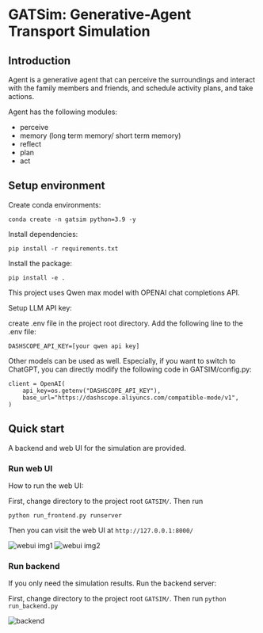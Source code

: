 # GATSim: Generative-Agent Transport Simulation

## Introduction
Agent is a generative agent that can perceive the surroundings and interact with the family members and friends, and schedule activity plans, and take actions.

Agent has the following modules:
 - perceive
 - memory (long term memory/ short term memory)
 - reflect
 - plan
 - act


## Setup environment
Create conda environments:

```conda create -n gatsim python=3.9 -y```

Install dependencies:

```pip install -r requirements.txt```

Install the package:

```pip install -e .```

This project uses Qwen max model with OPENAI chat completions API.

Setup LLM API key:

create .env file in the project root directory. Add the following line to the .env file:

```DASHSCOPE_API_KEY=[your qwen api key]```


Other models can be used as well. Especially, if you want to switch to ChatGPT, you can directly modify the following code in GATSIM/config.py:

```
client = OpenAI(
    api_key=os.getenv("DASHSCOPE_API_KEY"),
    base_url="https://dashscope.aliyuncs.com/compatible-mode/v1",
)
```



## Quick start
A backend and web UI for the simulation are provided.



### Run web UI
How to run the web UI:

First, change directory to the project root ```GATSIM/```. Then run

```python run_frontend.py runserver```

Then you can visit the web UI at ```http://127.0.0.1:8000/```

![webui img1](assets/webui1.png)
![webui img2](assets/webui2.png)


### Run backend
If you only need the simulation results.  Run the backend server:

First, change directory to the project root ```GATSIM/```. Then run
```python run_backend.py```

![backend](assets/backend1.png)
